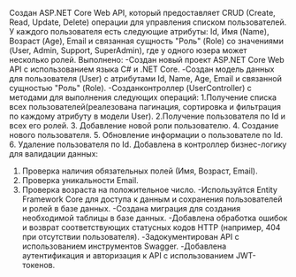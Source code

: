 Создан ASP.NET Core Web API, который предоставляет CRUD (Create, Read, Update, Delete) операции для управления списком пользователей. У каждого пользователя есть следующие атрибуты: Id, Имя (Name), Возраст (Age), Email и связанная сущность "Роль" (Role) со значениями (User, Admin, Support, SuperAdmin), где у одного юзера может несколько ролей.
Выполнено:
-Создан новый проект ASP.NET Core Web API с использованием языка C# и .NET Core.
-Создан модель данных для пользователя (User) с атрибутами Id, Name, Age, Email и связанной сущностью "Роль" (Role).
-Созданконтроллер (UserController) с методами для выполнения следующих операций:
1.Получение списка всех пользователей(реалезована пагинация, сортировка и фильтрация по каждому атрибуту в модели User).
2.Получение пользователя по Id и всех его ролей.
3. Добавление новой роли пользователю.
4. Создание нового пользователя.
5. Обновление информации о пользователе по Id.
6. Удаление пользователя по Id.
Добавлена в контроллер бизнес-логику для валидации данных:
1. Проверка наличия обязательных полей (Имя, Возраст, Email).
2. Проверка уникальности Email.
3. Проверка возраста на положительное число.
-Используйтся Entity Framework Core для доступа к данным и сохранения пользователей и ролей в базе данных.
-Создана миграция для создания необходимой таблицы в базе данных.
-Добавлена обработка ошибок и возврат соответствующих статусных кодов HTTP (например, 404 при отсутствии пользователя).
-Задокументирован API с использованием инструментов Swagger.
-Добавлена аутентификация и авторизация к API с использованием JWT-токенов.